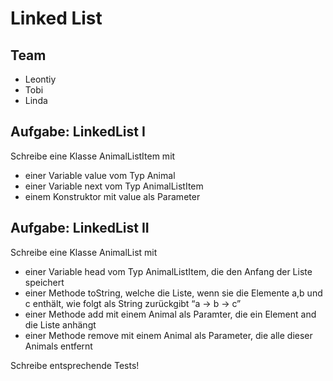 # Linked List
## Team
- Leontiy
- Tobi
- Linda

## Aufgabe: LinkedList I
Schreibe eine Klasse AnimalListItem mit

- einer Variable value vom Typ Animal
- einer Variable next vom Typ AnimalListItem
- einem Konstruktor mit value als Parameter

## Aufgabe: LinkedList II
Schreibe eine Klasse AnimalList mit
- einer Variable head vom Typ AnimalListItem, die den Anfang der Liste speichert
- einer Methode toString, welche die Liste, wenn sie die Elemente a,b und c enthält, wie folgt als String zurückgibt “a -> b -> c”
- einer Methode add mit einem Animal als Paramter, die ein Element and die Liste anhängt
- einer Methode remove mit einem Animal als Parameter, die alle dieser Animals entfernt

Schreibe entsprechende Tests!
